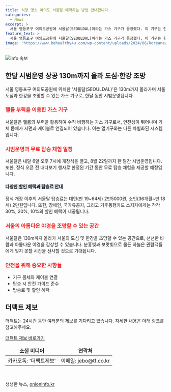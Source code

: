 ```yaml
---
title: 석양 명소 여의도 서울달 예약하는 방법 안내합니다.
categories:
  - News
excerpt: >
  서울 영등포구 여의도공원에 서울달(SEOULDAL)이라는 가스 기구가 등장했다. 이 기구는 한달 동안 상공 130m까지 올라 도심과 한강을 조망할 수 있는 시범운영을 한다. 기체가 케이블로 연결돼 있어 안전성이 뛰어나며, 내달 6일부터는 무료 탑승체험을 진행한다. 이를 통해 서울의 야경을 즐길 수 있는 새로운 명소로 주목받을 것으로 예상된다. 
feature_text: >
  서울 영등포구 여의도공원에 서울달(SEOULDAL)이라는 가스 기구가 등장했다. 이 기구는 한달 동안 상공 130m까지 올라 도심과 한강을 조망할 수 있는 시범운영을 한다. 기체가 케이블로 연결돼 있어 안전성이 뛰어나며, 내달 6일부터는 무료 탑승체험을 진행한다. 이를 통해 서울의 야경을 즐길 수 있는 새로운 명소로 주목받을 것으로 예상된다. 
image: 'https://www.behealthy4u.com/wp-content/uploads/2024/06/koreanews.jpg'
---
```


<p><img src="https://www.behealthy4u.com/wp-content/uploads/2024/06/koreanews.jpg" alt="info 속보" /></p>

<h2 data-ke-size="size26">한달 시범운영 상공 130m까지 올라 도심·한강 조망</h2>

<p data-ke-size="size16">서울 영등포구 여의도공원에 위치한 '서울달(SEOULDAL)'은 130m까지 올라가며 서울 도심과 한강을 조망할 수 있는 가스 기구로, 한달 동안 시범운영됩니다.</p>

<h3><b><span style="color: #ee2323;">헬륨 부력을 이용한 가스 기구</span></b></h3>

<p data-ke-size="size16">서울달은 헬륨의 부력을 활용하여 수직 비행하는 가스 기구로서, 안전성이 뛰어나며 기체 몸체가 지면과 케이블로 연결되어 있습니다. 이는 열기구와는 다른 차별화된 시스템입니다.</p>

<h3><b><span style="color: #ee2323;">시범운영과 무료 탑승 체험 일정</span></b></h3>

<p data-ke-size="size16">서울달은 내달 6일 오후 7시에 개장식을 열고, 8월 22일까지 한 달간 시범운영됩니다. 또한, 정식 오픈 전 내다보기 행사로 한정된 기간 동안 무료 탑승 체험을 제공할 예정입니다.</p>

<h4><b><span style="background-color: #21538527;">다양한 할인 혜택과 탑승료 안내</span></b></h4>

<p data-ke-size="size16">정식 개장 이후의 서울달 탑승료는 대인(만 19~64세) 2만5000원, 소인(36개월~만 18세) 2만원입니다. 또한, 장애인, 국가유공자, 그리고 기후동행카드 소지자에게는 각각 30%, 20%, 10%의 할인 혜택이 제공됩니다.</p>

<h3><b><span style="color: #ee2323;">서울의 아름다운 야경을 조망할 수 있는 공간</span></b></h3>

<p data-ke-size="size16">서울달은 130m까지 올라가 서울의 도심 및 한강을 조망할 수 있는 공간으로, 선선한 바람과 아름다운 야경을 감상할 수 있습니다. 분홍빛과 보랏빛으로 물든 하늘은 관람객들에게 잊지 못할 시간을 선사할 것으로 기대됩니다.</p>

<h3><b><span style="color: #ee2323;">안전을 위해 중요한 사항들</span></b></h3>

<ul>
<li>기구 몸체와 케이블 연결</li>
<li>탑승 시 안전 가이드 준수</li>
<li>탑승료 및 할인 혜택</li>
</ul>

<h2 data-ke-size="size26">더팩트 제보</h2>

<p data-ke-size="size16">더팩트는 24시간 동안 여러분의 제보를 기다리고 있습니다. 자세한 내용은 아래 링크를 참고해주세요.</p>

<p><a href="http://talk.tf.co.kr/bbs/report/write">더팩트 제보 바로가기</a></p>

<table>
<thead>
<tr>
<td style="text-align: center; height: 17px;"><b>소셜 미디어</b></td>
<td style="text-align: center; height: 17px;"><b>연락처</b></td>
</tr>
</thead>
<tbody>
<tr>
<td style="text-align: center; height: 17px;">카카오톡: '더팩트제보'</td>
<td style="text-align: center; height: 17px;">이메일: jebo@tf.co.kr</td>
</tr>
</tbody>
</table>

<p data-ke-size="size16">&nbsp;</p>
생생한 뉴스, <a href="https://onioninfo.kr" rel="dofollow">onioninfo.kr</a>


